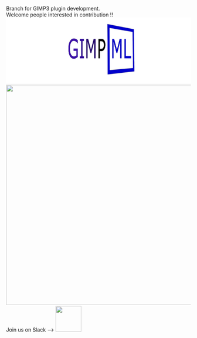 Branch for GIMP3 plugin development. <br>
Welcome people interested in contribution !! <br>
<img src="https://github.com/kritiksoman/tmp/blob/master/cover.png" width="1280" height="180"> <br>
[<img src="http://img.youtube.com/vi/vFFNp0xhEiU/0.jpg" width="800" height="600">](http://www.youtube.com/watch?v=vFFNp0xhEiU)<br>
Join us on Slack --> [<img src="https://www.techrepublic.com/a/hub/i/r/2016/05/17/e5a3713d-ac86-4b59-ac69-4bf2118eaec9/resize/1200x900/94015216f0a729fd4e372588bc358029/slackmarkweb.png" width="70" height="70">](https://www.youtube.com/redirect?event=video_description&redir_token=QUFFLUhqa2NjOVNCYUgzOHUwMVJIYkl4dmotdWcxODc3d3xBQ3Jtc0tsZTcwM2JmUGpSUFBPZXlmd25yMnZ2dU9SN0V0TkVzVFlVUDBCdkdFNVJxUVJndlBPU3dwQ2UxaVIxX1Rja0RzTzBtRjNyWnNtY3Q1RlpmVmlXVmlld3ptb3BLdVlKRUctYi10Sk4yWldqSV9hSmY2aw&q=https%3A%2F%2Fjoin.slack.com%2Ft%2Fgimp-mlworkspace%2Fshared_invite%2Fzt-rbaxvztx-GRvj941idw3sQ0trS686YA)<br>

